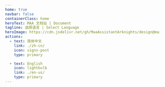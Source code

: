 ```yaml
---
home: true
navbar: false
containerClass: home
heroText: MAA 文档站 | Document
tagline: 选择语言 | Select Language
heroImage: https://cdn.jsdelivr.net/gh/MaaAssistantArknights/design@main/logo/maa-logo_512x512.png
actions:
  - text: 简体中文
    link: ./zh-cn/
    icon: signs-post
    type: primary

  - text: English
    icon: lightbulb
    link: ./en-us/
    type: primary
---
```

